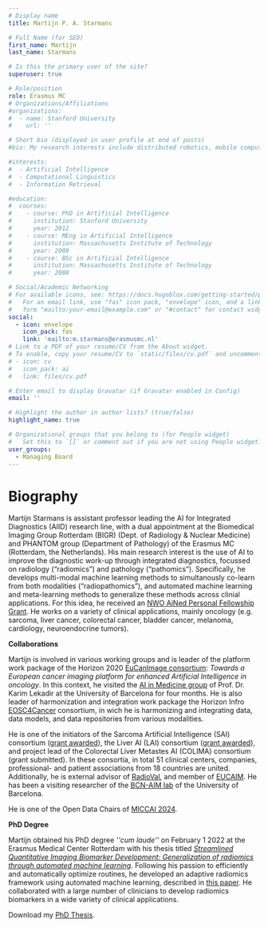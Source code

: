 ```yaml
---
# Display name
title: Martijn P. A. Starmans

# Full Name (for SEO)
first_name: Martijn
last_name: Starmans

# Is this the primary user of the site?
superuser: true

# Role/position
role: Erasmus MC
# Organizations/Affiliations
#organizations:
#  - name: Stanford University
#    url: ''

# Short bio (displayed in user profile at end of posts)
#bio: My research interests include distributed robotics, mobile computing and programmable matter.

#interests:
#  - Artificial Intelligence
#  - Computational Linguistics
#  - Information Retrieval

#education:
#  courses:
#    - course: PhD in Artificial Intelligence
#      institution: Stanford University
#      year: 2012
#    - course: MEng in Artificial Intelligence
#      institution: Massachusetts Institute of Technology
#      year: 2009
#    - course: BSc in Artificial Intelligence
#      institution: Massachusetts Institute of Technology
#      year: 2008

# Social/Academic Networking
# For available icons, see: https://docs.hugoblox.com/getting-started/page-builder/#icons
#   For an email link, use "fas" icon pack, "envelope" icon, and a link in the
#   form "mailto:your-email@example.com" or "#contact" for contact widget.
social:
  - icon: envelope
    icon_pack: fas
    link: 'mailto:m.starmans@erasmusmc.nl'
# Link to a PDF of your resume/CV from the About widget.
# To enable, copy your resume/CV to `static/files/cv.pdf` and uncomment the lines below.
# - icon: cv
#   icon_pack: ai
#   link: files/cv.pdf

# Enter email to display Gravatar (if Gravatar enabled in Config)
email: ''

# Highlight the author in author lists? (true/false)
highlight_name: true

# Organizational groups that you belong to (for People widget)
#   Set this to `[]` or comment out if you are not using People widget.
user_groups:
  - Managing Board
---
```

# Biography
Martijn Starmans is assistant professor leading the AI for Integrated Diagnostics (AIID) research line, with a dual appointment at the Biomedical Imaging Group Rotterdam (BIGR) (Dept. of Radiology & Nuclear Medicine) and PHANTOM group (Department of Pathology) of the Erasmus MC (Rotterdam, the Netherlands). His main research interest is the use of AI to improve the diagnostic work-up through integrated diagnostics, focussed on radiology (“radiomics”) and pathology (“pathomics”). Specifically, he develops multi-modal machine learning methods to simultanously co-learn from both modalities (“radiopathomics”), and automated machine learning and meta-learning methods to generalize these methods across clinial applications. For this idea, he received an [NWO AiNed Personal Fellowship Grant](https://www.nwo.nl/en/news/ained-fellowship-grant-for-dr-ir-martijn-p-a-starmans). He works on a variety of clinical applications, mainly oncology (e.g. sarcoma, liver cancer, colorectal cancer, bladder cancer, melanoma, cardiology, neuroendocrine tumors).

**Collaborations**

Martijn is involved in various working groups and is leader of the platform work package of the Horizon 2020 [EuCanImage consortium](https://eucanimage.eu/): *Towards a European cancer imaging platform for enhanced Artificial Intelligence in oncology*. In this context, he visited the [AI in Medicine group](https://www.bcn-aim.org/) of Prof. Dr. Karim Lekadir at the University of Barcelona for four months. He is also leader of harmonization and integration work package the Horizon Infro [EOSC4Cancer](https://EOSC4Cancer.eu/) consortium, in wich he is harmonizing and integrating data, data models, and data repositories from various modalities.

He is one of the initiators of the Sarcoma Artificial Intelligence (SAI) consortium ([grant awarded](https://www.hanarthfonds.nl/en/stefan-klein)), the Liver AI (LAI) consortium ([grant awarded](https://www.nwo.nl/en/news/seven-application-oriented-projects-can-start-through-open-technology-programme)), and project lead of the Colorectal Liver Metastes AI (COLIMA) consortium (grant submitted). In these consortia, in total 51 clinical centers, companies, professional- and patient associations from 18 countries are united. Additionally, he is external advisor of [RadioVal](https://radioval.eu/), and member of [EUCAIM](https://EUCAIM.eu/). He has been a visiting researcher of the [BCN-AIM lab](https://www.bcn-aim.org/) of the University of Barcelona.

He is one of the Open Data Chairs of [MICCAI 2024](https://conferences.miccai.org/2024/en/).

**PhD Degree**

Martijn obtained his PhD degree *''cum laude''* on February 1 2022 at the Erasmus Medical Center Rotterdam with his thesis titled *[Streamlined Quantitative Imaging Biomarker Development: Generalization of radiomics through automated machine learning](https://repub.eur.nl/pub/137089/thesis-MPA-Starmans-embargo-version-61c5831509bd6.pdf)*. Following his passion to efficiently and automatically optimize routines, he developed an adaptive radiomics framework using automated machine learning, described in [this paper](https://arxiv.org/pdf/2108.08618.pdf). He collaborated with a large number of clinicians to develop radiomics biomarkers in a wide variety of clinical applications.

Download my [PhD Thesis](https://repub.eur.nl/pub/137089).
